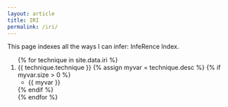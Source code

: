 ```yaml
---
layout: article
title: IRI
permalink: /iri/
---
```


This page indexes all the ways I can infer: InfeRence Index.

<ol>
{% for technique in site.data.iri %}
  <li>
      {{ technique.technique }}
{% assign myvar = technique.desc %}
{% if myvar.size > 0 %}
<ul>
      <li> {{ myvar }} </li>
</ul>
{% endif %}
  </li>
{% endfor %}
</ol>

